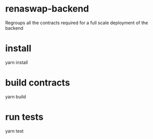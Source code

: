 # renaswap-backend
Regroups all the contracts required for a full scale deployment of the backend

# install
yarn install

# build contracts
yarn build

# run tests
yarn test